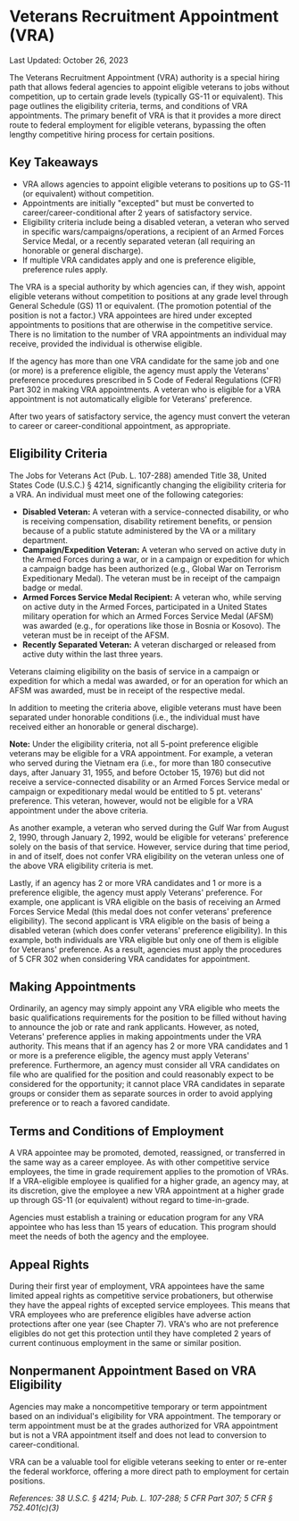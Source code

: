 # Veterans Recruitment Appointment (VRA)
Last Updated: October 26, 2023

The Veterans Recruitment Appointment (VRA) authority is a special hiring path that allows federal agencies to appoint eligible veterans to jobs without competition, up to certain grade levels (typically GS-11 or equivalent). This page outlines the eligibility criteria, terms, and conditions of VRA appointments. The primary benefit of VRA is that it provides a more direct route to federal employment for eligible veterans, bypassing the often lengthy competitive hiring process for certain positions.

## Key Takeaways
* VRA allows agencies to appoint eligible veterans to positions up to GS-11 (or equivalent) without competition.
* Appointments are initially "excepted" but must be converted to career/career-conditional after 2 years of satisfactory service.
* Eligibility criteria include being a disabled veteran, a veteran who served in specific wars/campaigns/operations, a recipient of an Armed Forces Service Medal, or a recently separated veteran (all requiring an honorable or general discharge).
* If multiple VRA candidates apply and one is preference eligible, preference rules apply.

The VRA is a special authority by which agencies can, if they wish, appoint eligible veterans without competition to positions at any grade level through General Schedule (GS) 11 or equivalent. (The promotion potential of the position is not a factor.) VRA appointees are hired under excepted appointments to positions that are otherwise in the competitive service. There is no limitation to the number of VRA appointments an individual may receive, provided the individual is otherwise eligible.

If the agency has more than one VRA candidate for the same job and one (or more) is a preference eligible, the agency must apply the Veterans' preference procedures prescribed in 5 Code of Federal Regulations (CFR) Part 302 in making VRA appointments. A veteran who is eligible for a VRA appointment is not automatically eligible for Veterans' preference.

After two years of satisfactory service, the agency must convert the veteran to career or career-conditional appointment, as appropriate.

## Eligibility Criteria

The Jobs for Veterans Act (Pub. L. 107-288) amended Title 38, United States Code (U.S.C.) § 4214, significantly changing the eligibility criteria for a VRA. An individual must meet one of the following categories:

*   **Disabled Veteran:** A veteran with a service-connected disability, or who is receiving compensation, disability retirement benefits, or pension because of a public statute administered by the VA or a military department.
*   **Campaign/Expedition Veteran:** A veteran who served on active duty in the Armed Forces during a war, or in a campaign or expedition for which a campaign badge has been authorized (e.g., Global War on Terrorism Expeditionary Medal). The veteran must be in receipt of the campaign badge or medal.
*   **Armed Forces Service Medal Recipient:** A veteran who, while serving on active duty in the Armed Forces, participated in a United States military operation for which an Armed Forces Service Medal (AFSM) was awarded (e.g., for operations like those in Bosnia or Kosovo). The veteran must be in receipt of the AFSM.
*   **Recently Separated Veteran:** A veteran discharged or released from active duty within the last three years.

Veterans claiming eligibility on the basis of service in a campaign or expedition for which a medal was awarded, or for an operation for which an AFSM was awarded, must be in receipt of the respective medal.

In addition to meeting the criteria above, eligible veterans must have been separated under honorable conditions (i.e., the individual must have received either an honorable or general discharge).

**Note:** Under the eligibility criteria, not all 5-point preference eligible veterans may be eligible for a VRA appointment. For example, a veteran who served during the Vietnam era (i.e., for more than 180 consecutive days, after January 31, 1955, and before October 15, 1976) but did not receive a service-connected disability or an Armed Forces Service medal or campaign or expeditionary medal would be entitled to 5 pt. veterans' preference. This veteran, however, would not be eligible for a VRA appointment under the above criteria.

As another example, a veteran who served during the Gulf War from August 2, 1990, through January 2, 1992, would be eligible for veterans' preference solely on the basis of that service. However, service during that time period, in and of itself, does not confer VRA eligibility on the veteran unless one of the above VRA eligibility criteria is met.

Lastly, if an agency has 2 or more VRA candidates and 1 or more is a preference eligible, the agency must apply Veterans' preference. For example, one applicant is VRA eligible on the basis of receiving an Armed Forces Service Medal (this medal does not confer veterans' preference eligibility). The second applicant is VRA eligible on the basis of being a disabled veteran (which does confer veterans' preference eligibility). In this example, both individuals are VRA eligible but only one of them is eligible for Veterans' preference. As a result, agencies must apply the procedures of 5 CFR 302 when considering VRA candidates for appointment.

## Making Appointments

Ordinarily, an agency may simply appoint any VRA eligible who meets the basic qualifications requirements for the position to be filled without having to announce the job or rate and rank applicants. However, as noted, Veterans' preference applies in making appointments under the VRA authority. This means that if an agency has 2 or more VRA candidates and 1 or more is a preference eligible, the agency must apply Veterans' preference. Furthermore, an agency must consider all VRA candidates on file who are qualified for the position and could reasonably expect to be considered for the opportunity; it cannot place VRA candidates in separate groups or consider them as separate sources in order to avoid applying preference or to reach a favored candidate.

## Terms and Conditions of Employment

A VRA appointee may be promoted, demoted, reassigned, or transferred in the same way as a career employee. As with other competitive service employees, the time in grade requirement applies to the promotion of VRAs. If a VRA-eligible employee is qualified for a higher grade, an agency may, at its discretion, give the employee a new VRA appointment at a higher grade up through GS-11 (or equivalent) without regard to time-in-grade.

Agencies must establish a training or education program for any VRA appointee who has less than 15 years of education. This program should meet the needs of both the agency and the employee.

## Appeal Rights

During their first year of employment, VRA appointees have the same limited appeal rights as competitive service probationers, but otherwise they have the appeal rights of excepted service employees. This means that VRA employees who are preference eligibles have adverse action protections after one year (see Chapter 7). VRA's who are not preference eligibles do not get this protection until they have completed 2 years of current continuous employment in the same or similar position.

## Nonpermanent Appointment Based on VRA Eligibility

Agencies may make a noncompetitive temporary or term appointment based on an individual's eligibility for VRA appointment. The temporary or term appointment must be at the grades authorized for VRA appointment but is not a VRA appointment itself and does not lead to conversion to career-conditional.

VRA can be a valuable tool for eligible veterans seeking to enter or re-enter the federal workforce, offering a more direct path to employment for certain positions.

*References: 38 U.S.C. § 4214; Pub. L. 107-288; 5 CFR Part 307; 5 CFR § 752.401(c)(3)*
